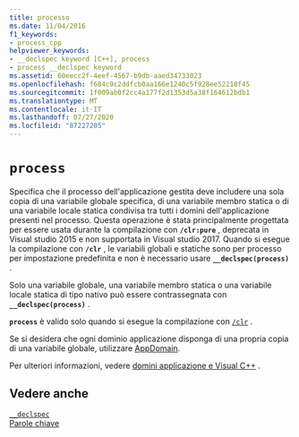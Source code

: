 ```yaml
---
title: processo
ms.date: 11/04/2016
f1_keywords:
- process_cpp
helpviewer_keywords:
- __declspec keyword [C++], process
- process __declspec keyword
ms.assetid: 60eecc2f-4eef-4567-b9db-aaed34733023
ms.openlocfilehash: f684c9c2ddfcb0aa166e1240c5f928ee52218f45
ms.sourcegitcommit: 1f009ab0f2cc4a177f2d1353d5a38f164612bdb1
ms.translationtype: MT
ms.contentlocale: it-IT
ms.lasthandoff: 07/27/2020
ms.locfileid: "87227205"
---
```

# `process`

Specifica che il processo dell'applicazione gestita deve includere una sola copia di una variabile globale specifica, di una variabile membro statica o di una variabile locale statica condivisa tra tutti i domini dell'applicazione presenti nel processo. Questa operazione è stata principalmente progettata per essere usata durante la compilazione con **`/clr:pure`** , deprecata in Visual studio 2015 e non supportata in Visual studio 2017. Quando si esegue la compilazione con **`/clr`** , le variabili globali e statiche sono per processo per impostazione predefinita e non è necessario usare **`__declspec(process)`** .

Solo una variabile globale, una variabile membro statica o una variabile locale statica di tipo nativo può essere contrassegnata con **`__declspec(process)`** .

**`process`** è valido solo quando si esegue la compilazione con [`/clr`](../build/reference/clr-common-language-runtime-compilation.md) .

Se si desidera che ogni dominio applicazione disponga di una propria copia di una variabile globale, utilizzare [AppDomain](../cpp/appdomain.md).

Per ulteriori informazioni, vedere [domini applicazione e Visual C++](../dotnet/application-domains-and-visual-cpp.md) .

## <a name="see-also"></a>Vedere anche

[`__declspec`](../cpp/declspec.md)<br/>
[Parole chiave](../cpp/keywords-cpp.md)
